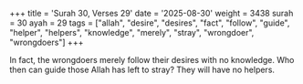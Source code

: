 +++
title = 'Surah 30, Verses 29'
date = '2025-08-30'
weight = 3438
surah = 30
ayah = 29
tags = ["allah", "desire", "desires", "fact", "follow", "guide", "helper", "helpers", "knowledge", "merely", "stray", "wrongdoer", "wrongdoers"]
+++

In fact, the wrongdoers merely follow their desires with no knowledge. Who then can guide those Allah has left to stray? They will have no helpers.